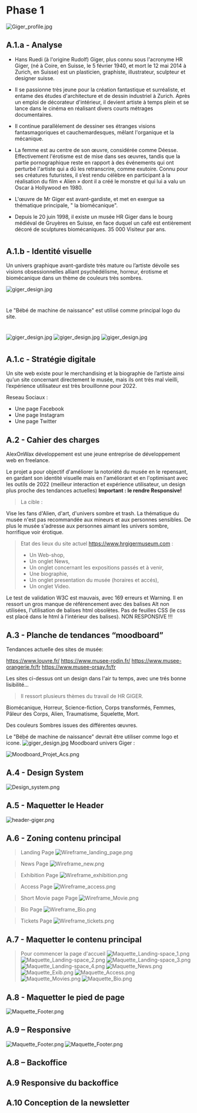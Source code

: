 # Phase 1

![Giger_profile.jpg](/images_consignes/Giger_profile.jpg)

## A.1.a - Analyse

- Hans Ruedi (à l'origine Rudolf) Giger, plus connu sous l'acronyme HR Giger, (né à Coire, en Suisse, le 5 février 1940, et mort le 12 mai 2014 à Zurich, en Suisse) est un plasticien, graphiste, illustrateur, sculpteur et designer suisse.

- Il se passionne très jeune pour la création fantastique et surréaliste, et entame des études d'architecture et de dessin industriel à Zurich. 
Après un emploi de décorateur d'intérieur, il devient artiste à temps plein et se lance dans le cinéma en réalisant divers courts métrages documentaires. 
- Il continue parallèlement de dessiner ses étranges visions fantasmagoriques et cauchemardesques, mêlant l'organique et la mécanique. 
- La femme est au centre de son œuvre, considérée comme Déesse. Effectivement l'érotisme est de mise dans ses œuvres, tandis que la partie pornographique reste en rapport à des événements qui ont perturbé l'artiste qui a dû les retranscrire, comme exutoire. 
Connu pour ses créatures futuristes, il s’est rendu célèbre en participant à la réalisation du film « Alien » dont il a créé le monstre et qui lui a valu un Oscar à Hollywood en 1980.
- L'œuvre de Mr Giger est avant-gardiste, et met en exergue sa thématique principale, " la biomécanique".
- Depuis le 20 juin 1998, il existe un musée HR Giger dans le bourg médiéval de Gruyères en Suisse, en face duquel un café est entièrement décoré de sculptures biomécaniques. 35 000 Visiteur par ans.
#


## A.1.b - Identité visuelle

Un univers graphique avant-gardiste très mature ou l’artiste dévoile ses visions obsessionnelles alliant psychédélisme, horreur, érotisme et biomécanique dans un thème de couleurs très sombres.


 ![giger_design.jpg](/images_consignes/giger_design.jpg)
 #
 Le "Bébé de machine de naissance" est utilisé comme principal logo du site.
 #
 ![giger_design.jpg](/images_consignes/Logo_Giger_Museum_1.PNG)
 ![giger_design.jpg](/images_consignes/Logo_Giger_Museum_2.PNG)
 ![giger_design.jpg](/images_consignes/Logo_Giger_Museum_Giger_3.PNG)
#














 ## A.1.c - Stratégie digitale

Un site web existe pour le merchandising et la biographie de l’artiste ainsi qu’un site concernant directement le musée, mais ils ont très mal vieilli, l’expérience utilisateur est très brouillonne pour 2022.

Reseau Sociaux :

- Une page Facebook
- Une page Instagram
- Une page Twitter
































## A.2 - Cahier des charges

AlexOnWax développement est une jeune entreprise de développement web en freelance.

Le projet a pour objectif d'améliorer la notoriété du musée en le repensant, en gardant son identité visuelle mais en l'améliorant et en l'optimisant avec les outils de 2022 (meilleur interaction et expérience utilisateur, un design plus proche des tendances actuelles) **Important : le rendre Responsive!**
 
>La cible :

Vise les fans d'Alien, d'art, d'univers sombre et trash.
La thématique du musée n'est pas recommandée aux mineurs et aux personnes sensibles.
De plus le musée s'adresse aux personnes aimant les univers sombre, horrifique voir érotique.


>Etat des lieux du site actuel https://www.hrgigermuseum.com :
>- Un Web-shop,
>- Un onglet News,
>- Un onglet concernant les expositions passés et à venir,
>- Une biographie,
>- Un onglet presentation du musée (horaires et accés),
>- Un onglet Video.



Le test de validation W3C est mauvais, avec 169 erreurs et Warning. Il en ressort un gros manque de référencement avec des balises Alt non utilisées, l'utilisation de balises html obsolètes. Pas de feuilles CSS (le css est placé dans le html à l'intérieur des balises). NON RESPONSIVE !!!



## A.3 - Planche de tendances “moodboard”

Tendances actuelle des sites de musée:

https://www.louvre.fr/
https://www.musee-rodin.fr/
https://www.musee-orangerie.fr/fr
https://www.musee-orsay.fr/fr

Les sites ci-dessus ont un design dans l'air tu temps, avec une trés bonne lisibilité...

>Il ressort plusieurs thèmes du travail de HR GIGER.

Biomécanique,
Horreur,
Science-fiction,
Corps transformés, 
Femmes,
Pâleur des Corps,
Alien,
Traumatisme,
Squelette,
Mort.

Des couleurs Sombres issues des différentes œuvres.

Le "Bébé de machine de naissance" devrait être utiliser comme logo et icone.
![giger_design.jpg](/images_consignes/b%C3%A9b%C3%A92.svg)
Moodboard univers Giger :

![Moodboard_Projet_Acs.png](/images_consignes/Moodboard_Projet_Acs.png)


## A.4 - Design System
![Design_system.png](/images_consignes/design_system.PNG)

## A.5 - Maquetter le Header
![header-giger.png](/images_consignes/header_Giger.png)
## A.6 - Zoning contenu principal

>  Landing Page 
![Wireframe_landing_page.png](/images_consignes/Wireframe_1.png)

>  News Page 
![Wireframe_new.png](/images_consignes/Wireframe_2.png)

>  Exhibition Page 
![Wireframe_exhibition.png](/images_consignes/Wireframe_3.png)

> Access Page 
![Wireframe_access.png](/images_consignes/Wireframe_4.png)

> Short Movie page Page 
![Wireframe_Movie.png](/images_consignes/Wireframe_5.png)

>  Bio Page 
![Wireframe_Bio.png](/images_consignes/Wireframe_6.png)

>  Tickets Page 
![Wireframe_tickets.png](/images_consignes/Wireframe_7.png)

## A.7 - Maquetter le contenu principal
> Pour commencer la page d'accueil
![Maquette_Landing-space_1.png](/images_consignes/Maquette_Landing-space_1.png)
![Maquette_Landing-space_2.png](/images_consignes/Maquette_Landing-space_2.png)
![Maquette_Landing-space_3.png](/images_consignes/Maquette_Landing-space_3.png)
![Maquette_Landing-space_4.png](/images_consignes/Maquette_Landing-space_4.png)
![Maquette_News.png](/images_consignes/Maquette_News.png)
![Maquette_Exib.png](/images_consignes/Maquette_Exi.png)
![Maquette_Access.png](/images_consignes/Maquette_Access.png)
![Maquette_Movies.png](/images_consignes/Maquette_Movies.png)
![Maquette_Bio.png](/images_consignes/Maquette_Bio.png)



## A.8 - Maquetter le pied de page

![Maquette_Footer.png](/images_consignes/Maquette_Footer.png)

## A.9 – Responsive

![Maquette_Footer.png](/images_consignes/Responsive_1.png)
![Maquette_Footer.png](/images_consignes/responsive_2.png)

## A.8 – Backoffice
## A.9 Responsive du backoffice
## A.10 Conception de la newsletter


